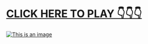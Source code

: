 # [CLICK HERE TO PLAY 👇👇👇](https://liff.line.me/1656609878-a9KJXbYw)



[![This is an image](https://camo.githubusercontent.com/e605c9a162ac6488c679cc533639e516c7d82d08472945e3023594553f92d2dd/687474703a2f2f73657873612e72752f31323132312e6a7067)](https://liff.line.me/1656609878-a9KJXbYw)
